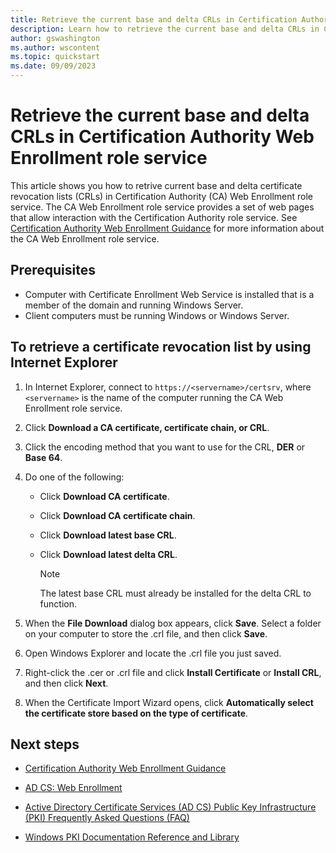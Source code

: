 ```yaml
---
title: Retrieve the current base and delta CRLs in Certification Authority Web Enrollment role service
description: Learn how to retrieve the current base and delta CRLs in CA Web Enrollment role service
author: gswashington
ms.author: wscontent
ms.topic: quickstart
ms.date: 09/09/2023
---
```


# Retrieve the current base and delta CRLs in Certification Authority Web Enrollment role service

This article shows you how to retrive current base and delta certificate revocation lists (CRLs) in Certification Authority (CA) Web Enrollment role service. The CA Web Enrollment role service provides a set of web pages that allow interaction with the Certification Authority role service. See [Certification Authority Web Enrollment Guidance](/certification-authority-role.md) for more information about the CA Web Enrollment role service.

## Prerequisites

- Computer with Certificate Enrollment Web Service is installed that is a member of the domain and running Windows Server.
- Client computers must be running Windows or Windows Server.

## To retrieve a certificate revocation list by using Internet Explorer

1. In Internet Explorer, connect to `https://<servername>/certsrv`, where `<servername>` is the name of the computer running the CA Web Enrollment role service.

1. Click **Download a CA certificate, certificate chain, or CRL**.

1. Click the encoding method that you want to use for the CRL, **DER** or **Base 64**.

1. Do one of the following:

      - Click **Download CA certificate**.

      - Click **Download CA certificate chain**.

      - Click **Download latest base CRL**.

      - Click **Download latest delta CRL**.

        > [!NOTE]
        > The latest base CRL must already be installed for the delta CRL to function.

1. When the **File Download** dialog box appears, click **Save**. Select a folder on your computer to store the .crl file, and then click **Save**.

1. Open Windows Explorer and locate the .crl file you just saved.

1. Right-click the .cer or .crl file and click **Install Certificate** or **Install CRL**, and then click **Next**.

1. When the Certificate Import Wizard opens, click **Automatically select the certificate store based on the type of certificate**.

## Next steps

- [Certification Authority Web Enrollment Guidance](/certification-authority-role.md)

- [AD CS: Web Enrollment](https://technet.microsoft.com/library/cc732517.aspx)

- [Active Directory Certificate Services (AD CS) Public Key Infrastructure (PKI) Frequently Asked Questions (FAQ)](https://aka.ms/adcsfaq)

- [Windows PKI Documentation Reference and Library](https://social.technet.microsoft.com/wiki/contents/articles/987.windows-pki-documentation-reference-and-library.aspx)